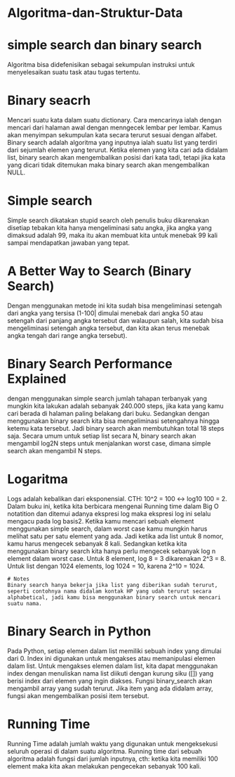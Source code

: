 # Algoritma-dan-Struktur-Data
# simple search dan binary search
  Algoritma bisa didefenisikan sebagai sekumpulan instruksi untuk menyelesaikan suatu task atau tugas tertentu. 
  
# Binary seacrh
  Mencari suatu kata dalam suatu dictionary. Cara mencarinya ialah dengan mencari dari halaman awal dengan menngecek lembar per lembar. Kamus akan menyimpan sekumpulan kata secara terurut sesuai dengan alfabet. Binary search adalah algoritma yang inputnya ialah suatu list yang terdiri dari sejumlah elemen yang terurut. Ketika elemen yang kita cari ada didalam list, binary search akan mengembalikan posisi dari kata tadi, tetapi jika kata yang dicari tidak ditemukan maka binary search akan mengembalikan NULL. 
  
# Simple search
  Simple search dikatakan stupid search oleh penulis buku dikarenakan disetiap tebakan kita hanya mengeliminasi satu angka, jika angka yang dimaksud adalah 99, maka itu akan membuat kita untuk menebak 99 kali sampai mendapatkan jawaban yang tepat. 
  
# A Better Way to Search (Binary Search)
  Dengan menggunakan metode ini kita sudah bisa mengeliminasi setengah dari angka yang tersisa (1-100| dimulai menebak dari angka 50 atau setengah dari panjang angka tersebut dan walaupun salah, kita sudah bisa mengeliminasi setengah angka tersebut, dan kita akan terus menebak angka tengah dari range angka tersebut).  
  
# Binary Search Performance Explained
  dengan menggunakan simple search jumlah tahapan terbanyak yang mungkin kita lakukan adalah sebanyak 240.000 steps, jika kata yang kamu cari berada di halaman paling belakang dari buku. Sedangkan dengan menggunakan binary search kita bisa mengeliminasi setengahnya hingga ketemu kata tersebut. Jadi binary search akan membutuhkan total 18 steps saja. Secara umum untuk setiap list secara N, binary search akan mengambil log2N steps untuk menjalankan worst case, dimana simple search akan mengambil N steps.

# Logaritma
  Logs adalah kebalikan dari eksponensial. CTH: 10^2 = 100 <-> log10 100 = 2. 
Dalam buku ini, ketika kita berbicara mengenai Running time dalam Big O notatition dan ditemui adanya ekspresi log maka  ekspresi log ini selalu mengacu pada log basis2. Ketika kamu mencari sebuah element menggunakan simple search, dalam worst case kamu mungkin harus melihat satu per satu element yang ada. Jadi ketika ada list untuk 8 nomor, kamu harus mengecek sebanyak 8 kali. Sedangkan ketika kita menggunakan binary search kita hanya perlu mengecek sebanyak log n element dalam worst case. Untuk 8 element, log 8 = 3 dikarenakan 2^3 = 8. Untuk list dengan 1024 elements, log 1024 = 10, karena 2^10 = 1024.

	# Notes
	Binary search hanya bekerja jika list yang diberikan sudah terurut, seperti contohnya nama didalam kontak HP yang udah terurut secara alphabetical, jadi kamu bisa menggunakan binary search untuk mencari suatu nama.
 
# Binary Search in Python
  Pada Python, setiap elemen dalam list memiliki sebuah index yang dimulai dari 0. Index ini digunakan untuk mengakses atau memanipulasi elemen dalam list. Untuk mengakses elemen dalam list, kita dapat menggunakan index dengan menuliskan nama list diikuti dengan kurung siku ([]) yang berisi index dari elemen yang ingin diakses. Fungsi binary_search akan mengambil array yang sudah terurut. Jika item yang ada didalam array, fungsi akan mengembalikan posisi item tersebut.


# Running Time
  Running Time adalah jumlah waktu yang digunakan untuk mengeksekusi seluruh operasi di dalam suatu algoritma. Running time dari sebuah algoritma adalah fungsi dari jumlah inputnya, cth: ketika kita memiliki 100 element maka kita akan melakukan pengecekan sebanyak 100 kali. 
	
